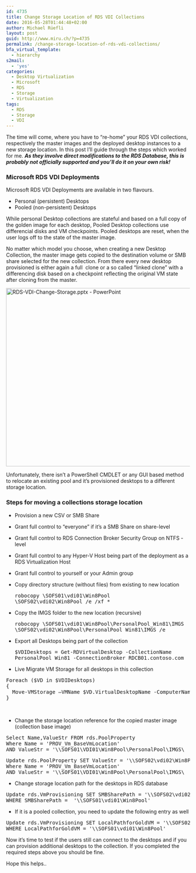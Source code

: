 ```yaml
---
id: 4735
title: Change Storage Location of RDS VDI Collections
date: 2016-05-28T01:44:48+02:00
author: Michael Rüefli
layout: post
guid: http://www.miru.ch/?p=4735
permalink: /change-storage-location-of-rds-vdi-collections/
bfa_virtual_template:
  - hierarchy
s2mail:
  - 'yes'
categories:
  - Desktop Virtualization
  - Microsoft
  - RDS
  - Storage
  - Virtualization
tags:
  - RDS
  - Storage
  - VDI
---
```

The time will come, where you have to &#8220;re-home&#8221; your RDS VDI collections, respectively the master images and the deployed desktop instances to a new storage location. In this post I&#8217;ll guide through the steps which worked for me. _**As they involve direct modifications to the RDS Database, this is probably not officially supported and you&#8217;ll do it on your own risk!**_

### Microsoft RDS VDI Deployments

Microsoft RDS VDI Deployments are available in two flavours.

  * Personal (persistent) Desktops
  * Pooled (non-persistent) Desktops

While personal Desktop collections are stateful and based on a full copy of the golden image for each desktop, Pooled Desktop collections use differencial disks and VM checkpoints. Pooled desktops are reset, when the user logs off to the state of the master image.

No matter which model you choose, when creating a new Desktop Collection, the master image gets copied to the destination volume or SMB share selected for the new collection. From there every new desktop provisioned is either again a full  clone or a so called &#8220;linked clone&#8221; with a differencing disk based on a checkpoint reflecting the original VM state after cloning from the master.

[<img class="alignleft wp-image-4738" src="http://www.miru.ch/wp-content/uploads/2016/05/RDS-VDI-Change-Storage.pptx-PowerPoint-1024x771.png" alt="RDS-VDI-Change-Storage.pptx - PowerPoint" width="646" height="487" srcset="http://www.miru.ch/wp-content/uploads/2016/05/RDS-VDI-Change-Storage.pptx-PowerPoint-1024x771.png 1024w, http://www.miru.ch/wp-content/uploads/2016/05/RDS-VDI-Change-Storage.pptx-PowerPoint-300x226.png 300w, http://www.miru.ch/wp-content/uploads/2016/05/RDS-VDI-Change-Storage.pptx-PowerPoint-768x578.png 768w, http://www.miru.ch/wp-content/uploads/2016/05/RDS-VDI-Change-Storage.pptx-PowerPoint.png 1099w" sizes="(max-width: 646px) 100vw, 646px" />](http://www.miru.ch/change-storage-location-of-rds-vdi-collections/rds-vdi-change-storage-pptx-powerpoint/)

Unfortunately, there isn&#8217;t a PowerShell CMDLET or any GUI based method to relocate an existing pool and it&#8217;s provisioned desktops to a different storage location.

### Steps for moving a collections storage location

  * Provision a new CSV or SMB Share
  * Grant full control to &#8220;everyone&#8221; if it&#8217;s a SMB Share on share-level
  * Grant full control to RDS Connection Broker Security Group on NTFS -level
  * Grant full control to any Hyper-V Host being part of the deployment as a RDS Virtualization Host
  * Grant full control to yourself or your Admin group
  * Copy directory structure (without files) from existing to new location <pre class="">robocopy \\SOFS01\vdi01\Win8Pool \\SOFS02\vdi02\Win8Pool /e /xf *</pre>

  * Copy the IMGS folder to the new location (recursive) <pre class="">robocopy \\SOFS01\vdi01\Win8Pool\PersonalPool_Win81\IMGS \\SOFS02\vdi02\Win8Pool\PersonalPool_Win81\IMGS /e</pre>

  * Export all Desktops being part of the collection <pre class="">$VDIDesktops = Get-RDVirtualDesktop -CollectionName PersonalPool_Win81 -ConnectionBroker RDCB01.contoso.com</pre>

  * Live Migrate VM Storage for all desktops in this collection

<pre class="crayon-selected">Foreach ($VD in $VDIDesktops) 
{
  Move-VMStorage –VMName $VD.VirtualDesktopName -ComputerName $VD.HostName -DestinationStoragePath "\\SOFS02\vdi02\Win8Pool\PersonalPool_Win81\$($VD.VirtualDesktopName)"
}</pre>

&nbsp;

  * Change the storage location reference for the copied master image (collection base image)

<pre class="">Select Name,ValueStr FROM rds.PoolProperty
Where Name = 'PROV_Vm_BaseVmLocation'
AND ValueStr = '\\SOFS01\VDI01\Win8Pool\PersonalPool\IMGS\__1'</pre>

<pre class="">Update rds.PoolProperty SET ValueStr = '\\SOFS02\vdi02\Win8Pool\PersonalPool\IMGS\__1'
Where Name = 'PROV_Vm_BaseVmLocation'
AND ValueStr = '\\SOFS01\VDI01\Win8Pool\PersonalPool\IMGS\__1'</pre>

  * Change storage location path for the desktops in RDS database

<pre class="">Update rds.VmProvisioning SET SMBSharePath = '\\SOFS02\vdi02\Win8Pool'
WHERE SMBSharePath =  '\\SOFS01\vdi01\Win8Pool'</pre>

  * If it is a pooled collection, you need to update the following entry as well

<pre class="">Update rds.VmProvisioning SET LocalPathforGoldVM = '\\SOFS02\vdi02\Win8Pool'
WHERE LocalPathforGoldVM = '\\SOFS01\vdi01\Win8Pool'
</pre>

<p class="">
  Now it&#8217;s time to test if the users still can connect to the desktops and if you can provision additional desktops to the collection. If you completed the required steps above you should be fine.
</p>

<p class="">
  Hope this helps..
</p>

<p class="">